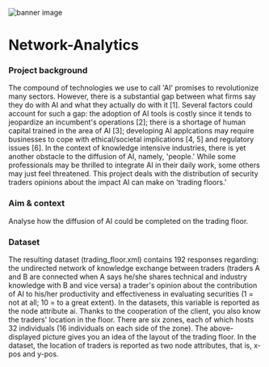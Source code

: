 ![banner image](https://www.aihr.com/wp-content/uploads/Front.png)


# Network-Analytics

### Project background

The compound of technologies we use to call 'AI' promises to revolutionize many sectors. However, there is a substantial gap between what firms say they do with AI and what they actually do with it [1]. Several factors could account for such a gap: the adoption of AI tools is costly since it tends to jeopardize an incumbent's operations [2]; there is a shortage of human capital trained in the area of AI [3]; developing AI applcations may require businesses to cope with ethical/societal implications [4, 5] and regulatory issues [6]. In the context of knowledge intensive industries, there is yet another obstacle to the diffusion of AI, namely, 'people.' While some professionals may be thrilled to integrate AI in their daily work, some others may just feel threatened. This project deals with the distribution of security traders opinions about the impact AI can make on 'trading floors.'

### Aim & context

Analyse how the diffusion of AI could be completed on the trading floor.

### Dataset

The resulting dataset (trading_floor.xml) contains 192 responses regarding:
the undirected network of knowledge exchange between traders (traders A and B are connected when A says he/she shares technical and industry knowledge with B and vice versa)
a trader's opinion about the contribution of AI to his/her productivity and effectiveness in evaluating securities (1 = not at all; 10 = to a great extent). In the datasets, this variable is reported as the node attribute ai.
Thanks to the cooperation of the client, you also know the traders' location in the floor. There are six zones, each of which hosts 32 individuals (16 individuals on each side of the zone). The above-displayed picture gives you an idea of the layout of the trading floor. In the dataset, the location of traders is reported as two node attributes, that is, x-pos and y-pos.
